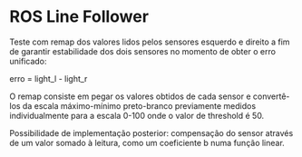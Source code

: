 # ROS Line Follower

Teste com remap dos valores lidos pelos sensores esquerdo e direito a fim de garantir estabilidade dos dois sensores no momento de obter o erro unificado:

erro = light_l - light_r

O remap consiste em pegar os valores obtidos de cada sensor e convertê-los da escala máximo-mínimo preto-branco previamente medidos individualmente para a escala 0-100 onde o valor de threshold é 50.

Possibilidade de implementação posterior: compensação do sensor através de um valor somado à leitura, como um coeficiente b numa função linear.

